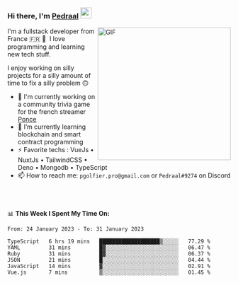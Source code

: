 ### Hi there, I'm <a href="https://pedraal.dev" target="_blank">Pedraal</a> <img src="https://media.giphy.com/media/hvRJCLFzcasrR4ia7z/giphy.gif" width="25px">
<img align="right" alt="GIF" src="https://pedraal.dev/avatar.png" width="300" height="300" />

I'm a fullstack developer from France 🇫🇷 🥖 &nbsp;I love programming and learning new
tech stuff.

I enjoy working on silly projects for a silly amount of time to fix a silly problem 🙃

- 🔭  I'm currently working on a community trivia game for the french streamer <a href="https://twitch.tv/ponce" target="_blank">Ponce</a>
- 🌱 I’m currently learning blockchain and smart contract programming
- ⚡ Favorite techs : VueJs &bull; NuxtJs &bull; TailwindCSS &bull; Deno &bull; Mongodb &bull; TypeScript
- 📫 How to reach me: `pgolfier.pro@gmail.com` or `Pedraal#9274` on Discord

<br>
<br>

📊 **This Week I Spent My Time On:**
<!--START_SECTION:waka-->

```text
From: 24 January 2023 - To: 31 January 2023

TypeScript   6 hrs 19 mins   ███████████████████▒░░░░░   77.29 %
YAML         31 mins         █▓░░░░░░░░░░░░░░░░░░░░░░░   06.47 %
Ruby         31 mins         █▓░░░░░░░░░░░░░░░░░░░░░░░   06.37 %
JSON         21 mins         █░░░░░░░░░░░░░░░░░░░░░░░░   04.44 %
JavaScript   14 mins         ▓░░░░░░░░░░░░░░░░░░░░░░░░   02.91 %
Vue.js       7 mins          ▒░░░░░░░░░░░░░░░░░░░░░░░░   01.45 %
```

<!--END_SECTION:waka-->
